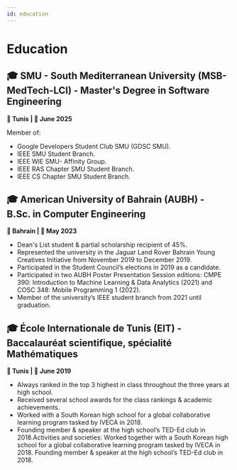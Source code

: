 ```yaml
---
id: education
---
```


# Education

## 🎓 SMU - South Mediterranean University (MSB- MedTech-LCI) - Master's Degree in Software Engineering
**📍 Tunis | 📅 June 2025**

Member of:
- Google Developers Student Club SMU (GDSC SMU).
- IEEE SMU Student Branch.
- IEEE WIE SMU- Affinity Group.
- IEEE RAS Chapter SMU Student Branch.
- IEEE CS Chapter SMU Student Branch.

## 🎓 American University of Bahrain (AUBH) - B.Sc. in Computer Engineering
**📍 Bahrain | 📅 May 2023**

- Dean's List student & partial scholarship recipient of 45%.
- Represented the university in the Jaguar Land Rover Bahrain Young Creatives Initiative from November 2019 to December 2019.
- Participated in the Student Council’s elections in 2019 as a candidate.
- Participated in two AUBH Poster Presentation Session editions: CMPE 390: Introduction to Machine Learning & Data Analytics (2021) and COSC 348: Mobile Programming 1 (2022).
- Member of the university’s IEEE student branch from 2021 until graduation.

## 🎓 École Internationale de Tunis (EIT) - Baccalauréat scientifique, spécialité Mathématiques
**📍 Tunis | 📅 June 2019**

- Always ranked in the top 3 highest in class throughout the three years at high school.
- Received several school awards for the class rankings & academic achievements.
- Worked with a South Korean high school for a global collaborative learning program tasked by IVECA in 2018.
- Founding member & speaker at the high school’s TED-Ed club in 2018.Activities and societies: Worked together with a South Korean high school for a global collaborative learning program tasked by IVECA in 2018. Founding member & speaker at the high school’s TED-Ed club in 2018.

